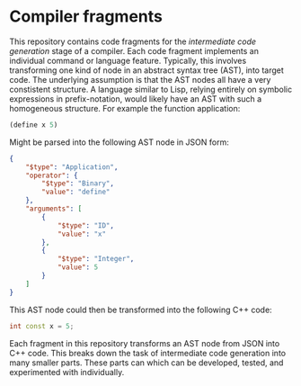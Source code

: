 # Compiler fragments

This repository contains code fragments for the _intermediate code generation_ stage of a compiler.
Each code fragment implements an individual command or language feature.
Typically, this involves transforming one kind of node in an abstract syntax tree (AST), into target code.
The underlying assumption is that the AST nodes all have a very constistent structure.
A language similar to Lisp, relying entirely on symbolic expressions in prefix-notation, would likely have an AST with such a homogeneous structure.
For example the function application:

```lisp
(define x 5)
```
<!--
With type annotations:
```lisp
(define x:I64 5)
(define (first foo:I64 bar:I64) foo)
```
-->

Might be parsed into the following AST node in JSON form:

```json
{
    "$type": "Application",
    "operator": {
        "$type": "Binary",
        "value": "define"
    },
    "arguments": [
        {
            "$type": "ID",
            "value": "x"
        },
        {
            "$type": "Integer",
            "value": 5
        }
    ]
}
```

This AST node could then be transformed into the following C++ code:

```c++
int const x = 5;
```

Each fragment in this repository transforms an AST node from JSON into C++ code.
This breaks down the task of intermediate code generation into many smaller parts.
These parts can which can be developed, tested, and experimented with individually. 
